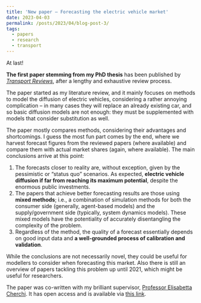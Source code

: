 ```yaml
---
title: 'New paper – Forecasting the electric vehicle market'
date: 2023-04-03
permalink: /posts/2023/04/blog-post-3/
tags:
  - papers
  - research
  - transport
---
```

At last!

**The first paper stemming from my PhD thesis** has been published by [_Transport Reviews_](https://www.tandfonline.com/journals/ttrv20), after a lengthy and exhaustive review process.

The paper started as my literature review, and it mainly focuses on methods to model the diffusion of electric vehicles, considering a rather annoying complication – in many cases they will replace an already existing car, and so basic diffusion models are not enough: they must be supplemented with models that consider substitution as well.

The paper mostly compares methods, considering their advantages and shortcomings. I guess the most fun part comes by the end, where we harvest forecast figures from the reviewed papers (where available) and compare them with actual market shares (again, where available). The main conclusions arrive at this point:

1. The forecasts closer to reality are, without exception, given by the pessimistic or “status quo” scenarios. As expected, **electric vehicle diffusion if far from reaching its maximum potential**, despite the enormous public investments.
2. The papers that achieve better forecasting results are those using **mixed methods**; i.e., a combination of simulation methods for both the consumer side (generally, agent-based models) and the supply/government side (typically, system dynamics models). These mixed models have the potentiality of accurately disentangling the complexity of the problem.
3. Regardless of the method, the quality of a forecast essentially depends on good input data and **a well-grounded process of calibration and validation**.

While the conclusions are not necessarily novel, they could be useful for modellers to consider when forecasting this market. Also there is still an overview of papers tackling this problem up until 2021, which might be useful for researchers.

The paper was co-written with my brilliant supervisor, [Professor Elisabetta Cherchi](https://www.ncl.ac.uk/engineering/staff/profile/elisabettacherchi.html). It has open access and is available via [this link](https://www.tandfonline.com/doi/full/10.1080/01441647.2023.2195687?src=).